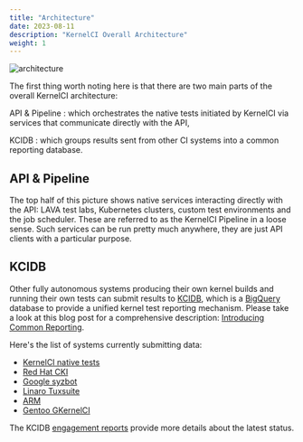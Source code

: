 ```yaml
---
title: "Architecture"
date: 2023-08-11
description: "KernelCI Overall Architecture"
weight: 1
---
```


![architecture](/image/kernelci-architecture.png)

The first thing worth noting here is that there are two main parts of the
overall KernelCI architecture:

API & Pipeline
: which orchestrates the native tests initiated by KernelCI via services that
  communicate directly with the API,

KCIDB
: which groups results sent from other CI systems into a common reporting
  database.

## API & Pipeline

The top half of this picture shows native services interacting directly with
the API: LAVA test labs, Kubernetes clusters, custom test environments and the
job scheduler.  These are referred to as the KernelCI Pipeline in a loose
sense.  Such services can be run pretty much anywhere, they are just API
clients with a particular purpose.

## KCIDB

Other fully autonomous systems producing their own kernel builds and running
their own tests can submit results to
[KCIDB](/docs/kcidb), which is a
[BigQuery](https://cloud.google.com/bigquery) database to provide a unified
kernel test reporting mechanism.  Please take a look at this blog post for a
comprehensive description: [Introducing Common
Reporting](https://foundation.kernelci.org/blog/2020/08/21/introducing-common-reporting/).

Here's the list of systems currently submitting data:

* [KernelCI native tests](https://linux.kernelci.org/job/)
* [Red Hat CKI](https://cki-project.org/)
* [Google syzbot](https://syzkaller.appspot.com/)
* [Linaro Tuxsuite](https://tuxsuite.com/)
* [ARM](https://arm.com)
* [Gentoo GKernelCI](https://github.com/GKernelCI/GBuildbot)

The KCIDB [engagement
reports](https://groups.io/g/kernelci/search?q=%23KCIDB&ct=1) provide more
details about the latest status.
